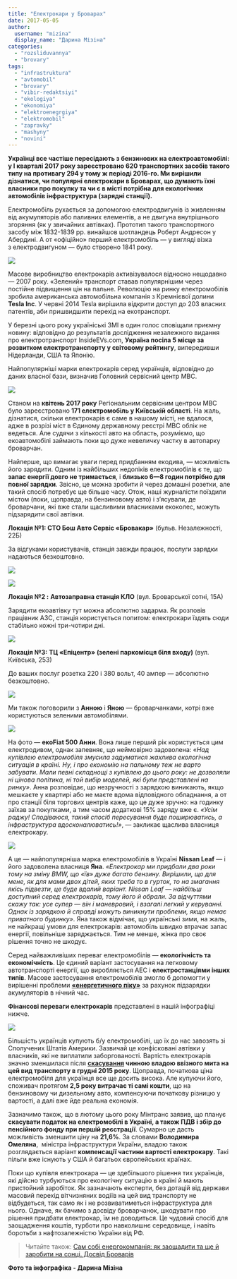 ```yaml
---
title: "Електрокари у Броварах"
date: 2017-05-05
author: 
  username: "mizina"
  display_name: "Дарина Мізіна"
categories: 
  - "rozsliduvannya"
  - "brovary"
tags: 
  - "infrastruktura"
  - "avtomobil"
  - "brovary"
  - "vibir-redaktsiyi"
  - "ekologiya"
  - "ekonomiya"
  - "elektroenegrgiya"
  - "elektromobil"
  - "zapravky"
  - "mashyny"
  - "novini"
---
```


**Українці все частіше пересідають з бензинових на електроавтомобілі: у І кварталі 2017 року зареєстровано 620 транспортних засобів такого типу на противагу 294 у тому ж періоді 2016-го. Ми вирішили дізнатися, чи популярні електрокари в Броварах, що думають їхні власники про покупку та чи є в місті потрібна для екологічних автомобілів інфраструктура (зарядні станції).**

Електромобіль рухається за допомогою електродвигунів із живленням від акумуляторів або паливних елементів, а не двигуна внутрішнього згоряння (як у звичайних автівках). Прототип такого транспортного засобу між 1832-1839 рр. винайшов шотландець Роберт Андресон у Абердині. А от «офіційно» перший електромобіль — у вигляді візка з електродвигуном — було створено 1841 року.

![](https://mpz.brovary.org/wp-content/uploads/2017/04/EV1st.jpg)

Масове виробництво електрокарів активізувалося відносно нещодавно — 2007 року. «Зелений» транспорт ставав популярнішим через постійне підвищення цін на пальне. Революцію на ринку електромобілів зробила американська автомобільна компанія з Кремнієвої долини **Tesla Inc**. У червні 2014 Tesla вирішила відкрити доступ до 203 власних патентів, аби пришвидшити перехід на екотранспорт.

У березні цього року україніські ЗМІ в один голос сповіщали приємну новину: відповідно до результатів дослідження незалежного видання про електротранспорт InsideEVs.com, **Україна посіла 5 місце за розвитком електротранспорту у світовому рейтингу**, випередивши Нідерланди, США та Японію.

Найпопулярніші марки електрокарів серед українців, відповідно до даних власної бази, визначив Головний сервісний центр МВС.

![](https://mpz.brovary.org/wp-content/uploads/2017/04/EVmodels.jpg)

Станом на **квітень 2017 року** Регіональним сервісним центром МВС було зареєстровано **171 електромобіль у Київській області**. На жаль, дізнатися, скільки електрокарів є саме в нашому місті, не вдалося, адже в розрізі міст в Єдиному державному реєстрі МВС облік не ведеться. Але судячи з кількості авто на область, розуміємо, що екоавтомобілі займають поки що дуже невеличку частку в автопарку броварчан.

Найперше, що вимагає уваги перед придбанням екодива, — можливість його зарядити. Одним із найбільших недоліків електромобілів є те, що **запас енергії довго не тримається**, і **близько 6—8 годин потрібно для повної зарядки**. Звісно, це можна зробити й через домашні розетки, але такий спосіб потребує ще більше часу. Отож, наші журналісти поїздили містом (поки, щоправда, на бензиновому авто) і з’ясували, де броварчани, які вже стали щасливими власниками екоколес, можуть підзарядити свої автівки.

**Локація №1: СТО Бош Авто Сервіс «Бровакар»** (бульв. Незалежності, 22Б)

За відгуками користувачів, станція завжди працює, послуги зарядки надаються безкоштовно.

![](https://mpz.brovary.org/wp-content/uploads/2017/04/boschservice1.jpg)

![](https://mpz.brovary.org/wp-content/uploads/2017/04/boschservice2.jpg)

**Локація №2 :** **Автозаправна станція КЛО** (вул. Броварської сотні, 15А)

Зарядити екоавтівку тут можна абсолютно задарма. Як розповів працівник АЗС, станція користується попитом: електрокари їздять сюди стабільно кожні три-чотири дні.

![](https://mpz.brovary.org/wp-content/uploads/2017/04/klo.jpg)

**Локація №3:** **ТЦ «Епіцентр» (зелені паркомісця біля входу)** (вул. Київська, 253)

До ваших послуг розетка 220 і 380 вольт, 40 ампер — абсолютно безкоштовно.

![](https://mpz.brovary.org/wp-content/uploads/2017/04/epitsentr.jpg)

Ми також поговорили з **Анною** і **Яною** — броварчанками, котрі вже користуються зеленими автомобілями.

![](https://mpz.brovary.org/wp-content/uploads/2017/04/annaFiat-1.jpg)

На фото — **екоFiat 500 Анни**. Вона лише перший рік користується цим електродивом, однак запевняє, що неймовірно задоволена: «_Над купівлею електромобіля змусила задуматися жахлива екологічна ситуація в країні. Ну, і про економію на пальному теж не варто забувати. Мали певні складнощі з купівлею до цього року: не дозволяли ні цінова політика, ні той вибір моделей, які були представлені на ринку»_. Анна розповідає, що незручності з зарядкою виникають, якщо мешкаєте у квартирі або не маєте вдома відповідного обладнання, а от про станції біля торгових центрів каже, що це дуже зручно: на годинку заїхав за покупками, а тим часом додаткові 15% заряду вже є. _«Усім раджу! Сподіваюся, такий спосіб пересування буде поширюватись, а інфраструктура вдосконалюватись!»_, — закликає щаслива власниця електрокару.

![](https://mpz.brovary.org/wp-content/uploads/2017/04/yanaNissan.jpg)

А це — найпопулярніша марка електромобілів в Україні **Nissan Leaf** — і його задоволена власниця **Яна**. _«Електрокар ми придбали два роки тому на зміну BMW, що «їв» дуже багато бензину. Вирішили, що для мене, як для мами двох дітей, яких треба то в гурток, то на змагання якісь підвезти, це буде вдалий варіант. Nissan Leaf — найбільш доступний серед електрокарів, тому його й обрали. За відчуттями скажу так: усе супер — він і маневровий, і взагалі легкий у керуванні. Однак із зарядкою й справді можуть виникнути проблеми, якщо немає приватного будинку»_. Яна також відмічає, що українські зими, на жаль, не найкращі умови для електрокарів: автомобіль швидко втрачає запас енергії, повільніше заряджається. Тим не менше, жінка про своє рішення точно не шкодує.

Серед найважливіших переваг електромобілів — **екологічність та економічність**. Це єдиний варіант застосування на легковому автотранспорті енергії, що виробляється АЕС і **електростанціями інших типів**. Масове застосування електромобілів змогло б допомогти у вирішенні проблеми **[«енергетичного піку»](https://uk.wikipedia.org/wiki/%D0%95%D0%BD%D0%B5%D1%80%D0%B3%D0%B5%D1%82%D0%B8%D1%87%D0%BD%D0%B8%D0%B9_%D0%BF%D1%96%D0%BA "Енергетичний пік")** за рахунок підзарядки акумуляторів в нічний час.

**Фінансові переваги електрокарів** представлені в нашій інфографіці нижче.

![](https://mpz.brovary.org/wp-content/uploads/2017/05/EVinfo.jpg)

Більшість українців купують б/у електромобілі, що їх до нас завозять зі Сполучених Штатів Америки. Зазвичай це конфісковані автівки у власників, які не виплатили заборгованості. Вартість електрокарів значно зменшилася після **[скасування](http://www.president.gov.ua/news/glava-derzhavi-pidpisav-zakon-pro-skasuvannya-vviznogo-mita-36504) чинною владою ввізного мита на цей вид транспорту в грудні 2015 року**. Щоправда, початкова ціна електромобіля для українця все ще досить висока. Але купуючи його, споживач протягом **2,5 року витрачає ті самі кошти**, що на бензиновому чи дизельному авто, компенсуючи початкову різницю у вартості, а далі вже йде реальна економія.

Зазначимо також, що в лютому цього року Мінтранс заявив, що планує **скасувати податок на електромобілі в Україні, а також ПДВ і збір до пенсійного фонду при першій реєстрації**. Сумарно це дасть можливість зменшити ціну на **21,6%**. За словами **Володимира Омеляна**,  міністра інфраструктури України, владою також розглядається варіант **компенсації частини вартості електрокару**. Такі пільги вже існують у США й багатьох європейських країнах.

Поки що купівля електрокара — це здебільшого рішення тих українців, які дійсно турбуються про екологічну ситуацію в країні й мають пристойний заробіток. Як зазначають експерти, без дотацій від держави масовий перехід вітчизняних водіїв на цей вид транспорту не відбудеться, так само як і не розвиватиметься інфраструктура для нього. Одначе, як бачимо з досвіду броварчанок, шкодувати про рішення придбати електрокар, їм не доводиться. Це чудовий спосіб для заощадження коштів, турботи про навколишнє середовище, і навіть боротьби з нафтозалежністю України від РФ.

> Читайте також: [Сам собі енергокомпанія: як заощадити та ще й заробити на сонці. Досвід Броварів](https://mpz.brovary.org/sam-sobi-energokompaniya-yak-zaoshhadyty-ta-shhe-j-zarobyty-na-sontsi-dosvid-brovariv/)

**Фото та інфографіка - Дарина Мізіна**
